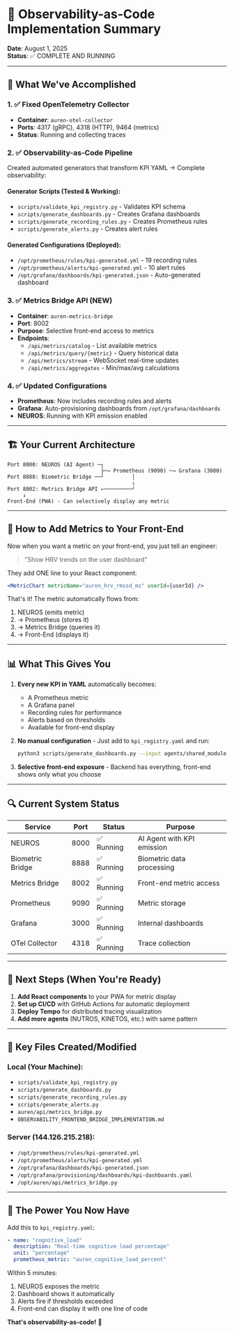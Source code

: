 # 🚀 Observability-as-Code Implementation Summary

**Date**: August 1, 2025  
**Status**: ✅ COMPLETE AND RUNNING

---

## 🎯 What We've Accomplished

### 1. ✅ Fixed OpenTelemetry Collector
- **Container**: `auren-otel-collector`
- **Ports**: 4317 (gRPC), 4318 (HTTP), 9464 (metrics)
- **Status**: Running and collecting traces

### 2. ✅ Observability-as-Code Pipeline
Created automated generators that transform KPI YAML → Complete observability:

#### Generator Scripts (Tested & Working):
- `scripts/validate_kpi_registry.py` - Validates KPI schema
- `scripts/generate_dashboards.py` - Creates Grafana dashboards
- `scripts/generate_recording_rules.py` - Creates Prometheus rules
- `scripts/generate_alerts.py` - Creates alert rules

#### Generated Configurations (Deployed):
- `/opt/prometheus/rules/kpi-generated.yml` - 19 recording rules
- `/opt/prometheus/alerts/kpi-generated.yml` - 10 alert rules
- `/opt/grafana/dashboards/kpi-generated.json` - Auto-generated dashboard

### 3. ✅ Metrics Bridge API (NEW)
- **Container**: `auren-metrics-bridge`
- **Port**: 8002
- **Purpose**: Selective front-end access to metrics
- **Endpoints**:
  - `/api/metrics/catalog` - List available metrics
  - `/api/metrics/query/{metric}` - Query historical data
  - `/api/metrics/stream` - WebSocket real-time updates
  - `/api/metrics/aggregates` - Min/max/avg calculations

### 4. ✅ Updated Configurations
- **Prometheus**: Now includes recording rules and alerts
- **Grafana**: Auto-provisioning dashboards from `/opt/grafana/dashboards`
- **NEUROS**: Running with KPI emission enabled

---

## 🏗️ Your Current Architecture

```
Port 8000: NEUROS (AI Agent) ─┐
                              ├─→ Prometheus (9090) ─→ Grafana (3000)
Port 8888: Biometric Bridge ──┘         │
                                        ↓
Port 8002: Metrics Bridge API ←─────────┘
     ↓
Front-End (PWA) - Can selectively display any metric
```

---

## 🎨 How to Add Metrics to Your Front-End

Now when you want a metric on your front-end, you just tell an engineer:

> "Show HRV trends on the user dashboard"

They add ONE line to your React component:
```jsx
<MetricChart metricName="auren_hrv_rmssd_ms" userId={userId} />
```

That's it! The metric automatically flows from:
1. NEUROS (emits metric)
2. → Prometheus (stores it)
3. → Metrics Bridge (queries it)
4. → Front-End (displays it)

---

## 📊 What This Gives You

1. **Every new KPI in YAML** automatically becomes:
   - A Prometheus metric
   - A Grafana panel
   - Recording rules for performance
   - Alerts based on thresholds
   - Available for front-end display

2. **No manual configuration** - Just add to `kpi_registry.yaml` and run:
   ```bash
   python3 scripts/generate_dashboards.py --input agents/shared_modules/kpi_registry.yaml --output grafana/dashboards/kpi-generated.json
   ```

3. **Selective front-end exposure** - Backend has everything, front-end shows only what you choose

---

## 🔍 Current System Status

| Service | Port | Status | Purpose |
|---------|------|--------|---------|
| NEUROS | 8000 | ✅ Running | AI Agent with KPI emission |
| Biometric Bridge | 8888 | ✅ Running | Biometric data processing |
| Metrics Bridge | 8002 | ✅ Running | Front-end metric access |
| Prometheus | 9090 | ✅ Running | Metric storage |
| Grafana | 3000 | ✅ Running | Internal dashboards |
| OTel Collector | 4318 | ✅ Running | Trace collection |

---

## 🚀 Next Steps (When You're Ready)

1. **Add React components** to your PWA for metric display
2. **Set up CI/CD** with GitHub Actions for automatic deployment
3. **Deploy Tempo** for distributed tracing visualization
4. **Add more agents** (NUTROS, KINETOS, etc.) with same pattern

---

## 📝 Key Files Created/Modified

### Local (Your Machine):
- `scripts/validate_kpi_registry.py`
- `scripts/generate_dashboards.py`
- `scripts/generate_recording_rules.py`
- `scripts/generate_alerts.py`
- `auren/api/metrics_bridge.py`
- `OBSERVABILITY_FRONTEND_BRIDGE_IMPLEMENTATION.md`

### Server (144.126.215.218):
- `/opt/prometheus/rules/kpi-generated.yml`
- `/opt/prometheus/alerts/kpi-generated.yml`
- `/opt/grafana/dashboards/kpi-generated.json`
- `/opt/grafana/provisioning/dashboards/kpi-dashboards.yaml`
- `/opt/auren/api/metrics_bridge.py`

---

## 🎯 The Power You Now Have

Add this to `kpi_registry.yaml`:
```yaml
- name: "cognitive_load"
  description: "Real-time cognitive load percentage"
  unit: "percentage"
  prometheus_metric: "auren_cognitive_load_percent"
```

Within 5 minutes:
1. NEUROS exposes the metric
2. Dashboard shows it automatically
3. Alerts fire if thresholds exceeded
4. Front-end can display it with one line of code

**That's observability-as-code!** 🚀